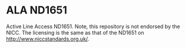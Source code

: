 ALA ND1651
==========

Active Line Access ND1651. Note, this repository is not endorsed by the NICC. The licensing is the same as that of the ND1651 on http://www.niccstandards.org.uk/.
